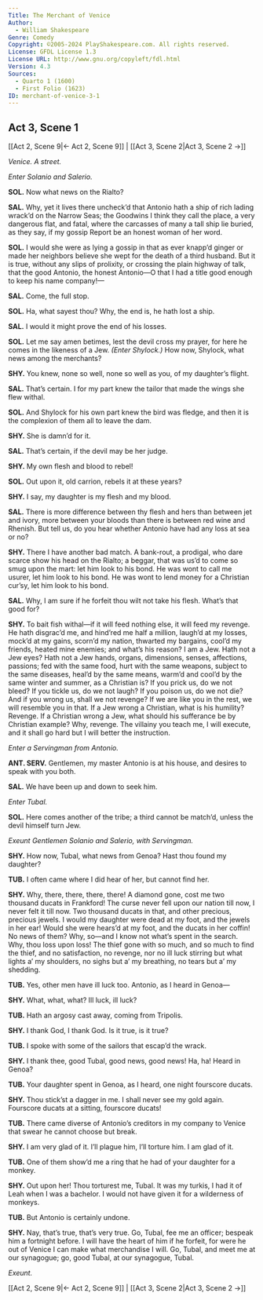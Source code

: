 ```yaml
---
Title: The Merchant of Venice
Author: 
  - William Shakespeare
Genre: Comedy
Copyright: ©2005-2024 PlayShakespeare.com. All rights reserved.
License: GFDL License 1.3
License URL: http://www.gnu.org/copyleft/fdl.html
Version: 4.3
Sources:
  - Quarto 1 (1600)
  - First Folio (1623)
ID: merchant-of-venice-3-1
---
```


## Act 3, Scene 1
[[Act 2, Scene 9|← Act 2, Scene 9]] | [[Act 3, Scene 2|Act 3, Scene 2 →]]

*Venice. A street.*

*Enter Solanio and Salerio.*

**SOL.**
Now what news on the Rialto?

**SAL.**
Why, yet it lives there uncheck’d that Antonio hath a ship of rich lading wrack’d on the Narrow Seas; the Goodwins I think they call the place, a very dangerous flat, and fatal, where the carcasses of many a tall ship lie buried, as they say, if my gossip Report be an honest woman of her word.

**SOL.**
I would she were as lying a gossip in that as ever knapp’d ginger or made her neighbors believe she wept for the death of a third husband. But it is true, without any slips of prolixity, or crossing the plain highway of talk, that the good Antonio, the honest Antonio—O that I had a title good enough to keep his name company!⁠—

**SAL.**
Come, the full stop.

**SOL.**
Ha, what sayest thou? Why, the end is, he hath lost a ship.

**SAL.**
I would it might prove the end of his losses.

**SOL.**
Let me say amen betimes, lest the devil cross my prayer, for here he comes in the likeness of a Jew.
*(Enter Shylock.)*
How now, Shylock, what news among the merchants?

**SHY.**
You knew, none so well, none so well as you, of my daughter’s flight.

**SAL.**
That’s certain. I for my part knew the tailor that made the wings she flew withal.

**SOL.**
And Shylock for his own part knew the bird was fledge, and then it is the complexion of them all to leave the dam.

**SHY.**
She is damn’d for it.

**SAL.**
That’s certain, if the devil may be her judge.

**SHY.**
My own flesh and blood to rebel!

**SOL.**
Out upon it, old carrion, rebels it at these years?

**SHY.**
I say, my daughter is my flesh and my blood.

**SAL.**
There is more difference between thy flesh and hers than between jet and ivory, more between your bloods than there is between red wine and Rhenish. But tell us, do you hear whether Antonio have had any loss at sea or no?

**SHY.**
There I have another bad match. A bank-rout, a prodigal, who dare scarce show his head on the Rialto; a beggar, that was us’d to come so smug upon the mart: let him look to his bond. He was wont to call me usurer, let him look to his bond. He was wont to lend money for a Christian cur’sy, let him look to his bond.

**SAL.**
Why, I am sure if he forfeit thou wilt not take his flesh. What’s that good for?

**SHY.**
To bait fish withal—if it will feed nothing else, it will feed my revenge. He hath disgrac’d me, and hind’red me half a million, laugh’d at my losses, mock’d at my gains, scorn’d my nation, thwarted my bargains, cool’d my friends, heated mine enemies; and what’s his reason? I am a Jew. Hath not a Jew eyes? Hath not a Jew hands, organs, dimensions, senses, affections, passions; fed with the same food, hurt with the same weapons, subject to the same diseases, heal’d by the same means, warm’d and cool’d by the same winter and summer, as a Christian is? If you prick us, do we not bleed? If you tickle us, do we not laugh? If you poison us, do we not die? And if you wrong us, shall we not revenge? If we are like you in the rest, we will resemble you in that. If a Jew wrong a Christian, what is his humility? Revenge. If a Christian wrong a Jew, what should his sufferance be by Christian example? Why, revenge. The villainy you teach me, I will execute, and it shall go hard but I will better the instruction.

*Enter a Servingman from Antonio.*

**ANT. SERV.**
Gentlemen, my master Antonio is at his house, and desires to speak with you both.

**SAL.**
We have been up and down to seek him.

*Enter Tubal.*

**SOL.**
Here comes another of the tribe; a third cannot be match’d, unless the devil himself turn Jew.

*Exeunt Gentlemen Solanio and Salerio, with Servingman.*

**SHY.**
How now, Tubal, what news from Genoa? Hast thou found my daughter?

**TUB.**
I often came where I did hear of her, but cannot find her.

**SHY.**
Why, there, there, there, there! A diamond gone, cost me two thousand ducats in Frankford! The curse never fell upon our nation till now, I never felt it till now. Two thousand ducats in that, and other precious, precious jewels. I would my daughter were dead at my foot, and the jewels in her ear! Would she were hears’d at my foot, and the ducats in her coffin! No news of them? Why, so—and I know not what’s spent in the search. Why, thou loss upon loss! The thief gone with so much, and so much to find the thief, and no satisfaction, no revenge, nor no ill luck stirring but what lights a’ my shoulders, no sighs but a’ my breathing, no tears but a’ my shedding.

**TUB.**
Yes, other men have ill luck too. Antonio, as I heard in Genoa⁠—

**SHY.**
What, what, what? Ill luck, ill luck?

**TUB.**
Hath an argosy cast away, coming from Tripolis.

**SHY.**
I thank God, I thank God. Is it true, is it true?

**TUB.**
I spoke with some of the sailors that escap’d the wrack.

**SHY.**
I thank thee, good Tubal, good news, good news! Ha, ha! Heard in Genoa?

**TUB.**
Your daughter spent in Genoa, as I heard, one night fourscore ducats.

**SHY.**
Thou stick’st a dagger in me. I shall never see my gold again. Fourscore ducats at a sitting, fourscore ducats!

**TUB.**
There came diverse of Antonio’s creditors in my company to Venice that swear he cannot choose but break.

**SHY.**
I am very glad of it. I’ll plague him, I’ll torture him. I am glad of it.

**TUB.**
One of them show’d me a ring that he had of your daughter for a monkey.

**SHY.**
Out upon her! Thou torturest me, Tubal. It was my turkis, I had it of Leah when I was a bachelor. I would not have given it for a wilderness of monkeys.

**TUB.**
But Antonio is certainly undone.

**SHY.**
Nay, that’s true, that’s very true. Go, Tubal, fee me an officer; bespeak him a fortnight before. I will have the heart of him if he forfeit, for were he out of Venice I can make what merchandise I will. Go, Tubal, and meet me at our synagogue; go, good Tubal, at our synagogue, Tubal.

*Exeunt.*

[[Act 2, Scene 9|← Act 2, Scene 9]] | [[Act 3, Scene 2|Act 3, Scene 2 →]]